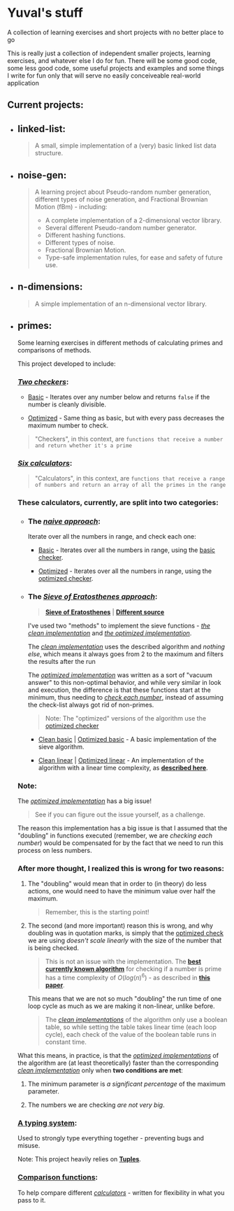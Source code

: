 # Yuval's stuff

A collection of learning exercises and short projects with no better place to go

This is really just a collection of independent smaller projects, learning exercises, and whatever else I do for fun.
There will be some good code, some less good code, some useful projects and examples and some things I write for fun only that will serve no easily conceiveable real-world application

## Current projects:

- ## linked-list:

  > A small, simple implementation of a (very) basic linked list data structure.

- ## noise-gen:

  > A learning project about Pseudo-random number generation, different types of noise generation, and Fractional Brownian Motion (fBm) - including:
  >
  > - A complete implementation of a 2-dimensional vector library.
  > - Several different Pseudo-random number generator.
  > - Different hashing functions.
  > - Different types of noise.
  > - Fractional Brownian Motion.
  > - Type-safe implementation rules, for ease and safety of future use.

- ## n-dimensions:

  > A simple implementation of an n-dimensional vector library.

- ## primes:

  Some learning exercises in different methods of calculating primes and comparisons of methods.

  This project developed to include:

  ### [_Two checkers_](src/primes/checkers/):

  - [Basic](src/primes/checkers/basic.ts) - Iterates over any number below and returns `false` if the number is cleanly divisible.

  - [Optimized](src/primes/checkers/optimized.ts) - Same thing as basic, but with every pass decreases the maximum number to check.

  > "Checkers", in this context, are `functions that receive a number and return whether it's a prime`

  ### [_Six calculators_](src/primes/calculators/):

  > "Calculators", in this context, are `functions that receive a range of numbers and return an array of all the primes in the range`

  ### These calculators, currently, are split into two categories:

  - ### The [_naive approach_](src/primes/calculators/naive-approach/):

    Iterate over all the numbers in range, and check each one:

    - [Basic](src/primes/calculators/naive-approach/basic.ts) - Iterates over all the numbers in range, using the [basic checker](src/primes/checkers/basic.ts).

    - [Optimized](src/primes/calculators/naive-approach/optimized.ts) - Iterates over all the numbers in range, using the [optimized checker](src/primes/checkers/optimized.ts).

  - ### The [_Sieve of Eratosthenes approach_](src/primes/calculators/sieve/):

    > [**Sieve of Eratosthenes**](https://en.wikipedia.org/wiki/Sieve_of_Eratosthenes) | [**Different source**](https://cp-algorithms.com/algebra/sieve-of-eratosthenes.html#asymptotic-analysis)

    I've used two "methods" to implement the sieve functions - [_the clean implementation_](src/primes/calculators/sieve/clean/) and [_the optimized implementation_](src/primes/calculators/sieve/optimized/).

    The [_clean implementation_](src/primes/calculators/sieve/clean/) uses the described algorithm and _nothing else_, which means it always goes from 2 to the maximum and filters the results after the run

    The [_optimized implementation_](src/primes/calculators/sieve/optimized/) was written as a sort of "vacuum answer" to this non-optimal behavior, and while very similar in look and execution, the difference is that these functions start at the minimum, thus needing to [_check each number_](src/primes/checkers/), instead of assuming the check-list always got rid of non-primes.

    > Note: The "optimized" versions of the algorithm use the [optimized checker](src/primes/checkers/optimized.ts)

    - [Clean basic](src/primes/calculators/sieve/clean/basic.ts) | [Optimized basic](src/primes/calculators/sieve/optimized/basic.ts) - A basic implementation of the sieve algorithm.

    - [Clean linear](src/primes/calculators/sieve/clean/linear.ts) | [Optimized linear](src/primes/calculators/sieve/optimized/linear.ts) - An implementation of the algorithm with a linear time complexity, as [**described here**](https://cp-algorithms.com/algebra/prime-sieve-linear.html).

  ### Note:

  The [_optimized implementation_](src/primes/calculators/sieve/optimized/) has a big issue!

  > See if you can figure out the issue yourself, as a challenge.

  The reason this implementation has a big issue is that I assumed that the "doubling" in functions executed (remember, we are _checking each number_) would be compensated for by the fact that we need to run this process on less numbers.

  ### After more thought, I realized this is wrong for two reasons:

  1.  The "doubling" would mean that in order to (in theory) do less actions, one would need to have the minimum value over half the maximum.
      > Remember, this is the starting point!
  2.  The second (and more important) reason this is wrong, and why doubling was in quotation marks, is simply that the [optimized check](src/primes/checkers/optimized.ts) we are using _doesn't scale linearly_ with the size of the number that is being checked.

      > This is not an issue with the implementation. The [**best currently known algorithm**](https://en.wikipedia.org/wiki/AKS_primality_test) for checking if a number is prime has a time complexity of $O(log (n)^ 6)$ - as described in [**this paper**](https://math.dartmouth.edu/~carlp/PDF/complexity12.pdf).

      This means that we are not so much "doubling" the run time of one loop cycle as much as we are making it non-linear, unlike before.

      > The [_clean implementations_](src/primes/calculators/sieve/clean/) of the algorithm only use a boolean table, so while setting the table takes linear time (each loop cycle), each check of the value of the boolean table runs in constant time.

  What this means, in practice, is that the [_optimized implementations_](src/primes/calculators/sieve/optimized/) of the algorithm are (at least theoretically) faster than the corresponding [_clean implementation_](src/primes/calculators/sieve/clean/) only when **two conditions are met**:

  1.  The minimum parameter is _a significant percentage_ of the maximum parameter.

  2.  The numbers we are checking _are not very big_.

  ### [A typing system](src/primes/types.ts):

  Used to strongly type everything together - preventing bugs and misuse.

  Note: This project heavily relies on [**Tuples**](https://www.w3schools.com/typescript/typescript_tuples.php).

  ### [Comparison functions](src/primes/utils/comparisons.ts):

  To help compare different [_calculators_](src/primes/calculators/) - written for flexibility in what you pass to it.
